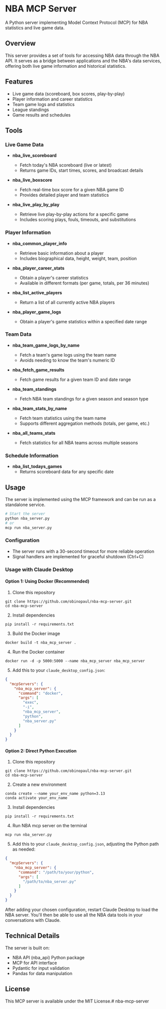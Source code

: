 # NBA MCP Server

A Python server implementing Model Context Protocol (MCP) for NBA statistics and live game data.

## Overview

This server provides a set of tools for accessing NBA data through the NBA API. It serves as a bridge between applications and the NBA's data services, offering both live game information and historical statistics.

## Features

- Live game data (scoreboard, box scores, play-by-play)
- Player information and career statistics
- Team game logs and statistics
- League standings
- Game results and schedules

## Tools

### Live Game Data

- **nba_live_scoreboard**
  - Fetch today's NBA scoreboard (live or latest)
  - Returns game IDs, start times, scores, and broadcast details

- **nba_live_boxscore**
  - Fetch real-time box score for a given NBA game ID
  - Provides detailed player and team statistics

- **nba_live_play_by_play**
  - Retrieve live play-by-play actions for a specific game
  - Includes scoring plays, fouls, timeouts, and substitutions

### Player Information

- **nba_common_player_info**
  - Retrieve basic information about a player
  - Includes biographical data, height, weight, team, position

- **nba_player_career_stats**
  - Obtain a player's career statistics
  - Available in different formats (per game, totals, per 36 minutes)

- **nba_list_active_players**
  - Return a list of all currently active NBA players

- **nba_player_game_logs**
  - Obtain a player's game statistics within a specified date range

### Team Data

- **nba_team_game_logs_by_name**
  - Fetch a team's game logs using the team name
  - Avoids needing to know the team's numeric ID

- **nba_fetch_game_results**
  - Fetch game results for a given team ID and date range

- **nba_team_standings**
  - Fetch NBA team standings for a given season and season type

- **nba_team_stats_by_name**
  - Fetch team statistics using the team name
  - Supports different aggregation methods (totals, per game, etc.)

- **nba_all_teams_stats**
  - Fetch statistics for all NBA teams across multiple seasons

### Schedule Information

- **nba_list_todays_games**
  - Returns scoreboard data for any specific date

## Usage

The server is implemented using the MCP framework and can be run as a standalone service.

```python
# Start the server
python nba_server.py
# or
mcp run nba_server.py
```

### Configuration

- The server runs with a 30-second timeout for more reliable operation
- Signal handlers are implemented for graceful shutdown (Ctrl+C)

### Usage with Claude Desktop

#### Option 1: Using Docker (Recommended)

1. Clone this repository
```
git clone https://github.com/obinopaul/nba-mcp-server.git
cd nba-mcp-server
```

2. Install dependencies
```
pip install -r requirements.txt
```

3. Build the Docker image
```
docker build -t nba_mcp_server .
```

4. Run the Docker container
```
docker run -d -p 5000:5000 --name nba_mcp_server nba_mcp_server
```

5. Add this to your `claude_desktop_config.json`:

```json
{
  "mcpServers": {
    "nba_mcp_server": {
      "command": "docker",
      "args": [
        "exec",
        "-i",
        "nba_mcp_server",
        "python",
        "nba_server.py"
      ]
    }
  }
}
```

#### Option 2: Direct Python Execution

1. Clone this repository
```
git clone https://github.com/obinopaul/nba-mcp-server.git
cd nba-mcp-server
```

2. Create a new environment
```
conda create --name your_env_name python=3.13
conda activate your_env_name
```

3. Install dependencies
```
pip install -r requirements.txt
```

4. Run NBA mcp server on the terminal
```
mcp run nba_server.py
```

5. Add this to your `claude_desktop_config.json`, adjusting the Python path as needed:

```json
{
  "mcpServers": {
    "nba_mcp_server": {
      "command": "/path/to/your/python",
      "args": [
        "/path/to/nba_server.py"
      ]
    }
  }
}
```

After adding your chosen configuration, restart Claude Desktop to load the NBA server. You'll then be able to use all the NBA data tools in your conversations with Claude.


## Technical Details

The server is built on:
- NBA API (nba_api) Python package
- MCP for API interface
- Pydantic for input validation
- Pandas for data manipulation

## License

This MCP server is available under the MIT License.#   n b a - m c p - s e r v e r  
 